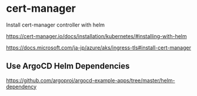 # cert-manager

Install cert-manager controller with helm

<https://cert-manager.io/docs/installation/kubernetes/#installing-with-helm>

<https://docs.microsoft.com/ja-jp/azure/aks/ingress-tls#install-cert-manager>

## Use ArgoCD Helm Dependencies

<https://github.com/argoproj/argocd-example-apps/tree/master/helm-dependency>


